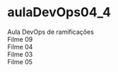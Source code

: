 # aulaDevOps04_4
Aula DevOps de ramificações<br>
Filme 09<br>
Filme 04<br>
Filme 03<br>
Filme 05<br>
